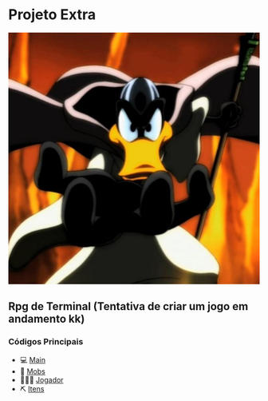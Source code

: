# Projeto Extra

<div align="center">
<img src="OMagoEImplacavel.jpg" >
</div>

## Rpg de Terminal (Tentativa de criar um jogo em andamento kk)

### Códigos Principais

- 💻 [Main](Main.java)
- 🐲 [Mobs](mobs/Mob.java)
- 🧙🏻‍♂️ [Jogador](jogadores/Jogador.java)
- ⛏ [Itens](itens/Item.java)
